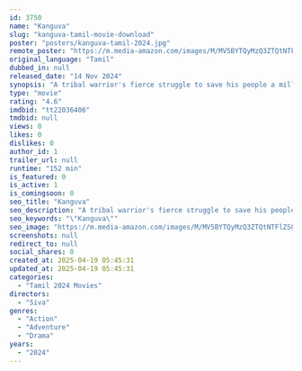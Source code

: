 ```yaml
---
id: 3750
name: "Kanguva"
slug: "kanguva-tamil-movie-download"
poster: "posters/kanguva-tamil-2024.jpg"
remote_poster: "https://m.media-amazon.com/images/M/MV5BYTQyMzQ3ZTQtNTFlZS00ZmVmLWEzYjMtZTFhZjU1NjYxZDVjXkEyXkFqcGc@._V1_SX300.jpg"
original_language: "Tamil"
dubbed_in: null
released_date: "14 Nov 2024"
synopsis: "A tribal warrior's fierce struggle to save his people a millennium ago is mysteriously linked to a shadow cop's perilous quest in the present."
type: "movie"
rating: "4.6"
imdbid: "tt22036406"
tmdbid: null
views: 0
likes: 0
dislikes: 0
author_id: 1
trailer_url: null
runtime: "152 min"
is_featured: 0
is_active: 1
is_comingsoon: 0
seo_title: "Kanguva"
seo_description: "A tribal warrior's fierce struggle to save his people a millennium ago is mysteriously linked to a shadow cop's perilous quest in the present."
seo_keywords: "\"Kanguva\""
seo_image: "https://m.media-amazon.com/images/M/MV5BYTQyMzQ3ZTQtNTFlZS00ZmVmLWEzYjMtZTFhZjU1NjYxZDVjXkEyXkFqcGc@._V1_SX300.jpg"
screenshots: null
redirect_to: null
social_shares: 0
created_at: 2025-04-19 05:45:31
updated_at: 2025-04-19 05:45:31
categories:
  - "Tamil 2024 Movies"
directors:
  - "Siva"
genres:
  - "Action"
  - "Adventure"
  - "Drama"
years:
  - "2024"
---
```

